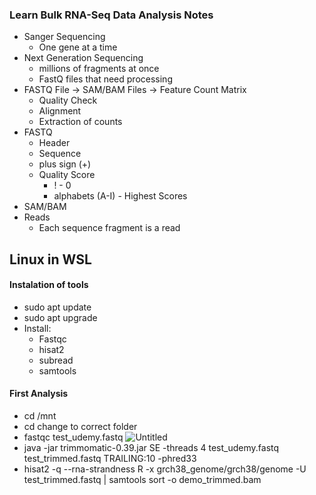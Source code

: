 ### Learn Bulk RNA-Seq Data Analysis Notes

- Sanger Sequencing
  - One gene at a time
- Next Generation Sequencing
  - millions of fragments at once
  - FastQ files that need processing
- FASTQ File -> SAM/BAM Files -> Feature Count Matrix
  - Quality Check
  - Alignment
  - Extraction of counts
- FASTQ
  - Header
  - Sequence
  - plus sign (+)
  - Quality Score
    - ! - 0
    - alphabets (A-I) - Highest Scores
- SAM/BAM
- Reads
  - Each sequence fragment is a read
 

## Linux in WSL 

#### Instalation of tools
- sudo apt update
- sudo apt upgrade
- Install:
  - Fastqc
  - hisat2
  - subread
  - samtools

#### First Analysis
- cd /mnt
- cd change to correct folder
- fastqc test_udemy.fastq
![Untitled](https://github.com/Shayne-Falco/BioinformaticsSkills/assets/96263317/8c797a54-3c67-4f2b-a2de-21cdfcea2861)
- java -jar trimmomatic-0.39.jar SE -threads 4 test_udemy.fastq test_trimmed.fastq TRAILING:10 -phred33
- hisat2 -q --rna-strandness R -x  grch38_genome/grch38/genome -U test_trimmed.fastq | samtools sort -o demo_trimmed.bam